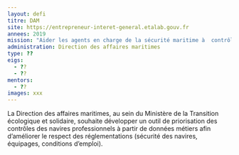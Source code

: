 ```yaml
---
layout: defi
titre: DAM
site: https://entrepreneur-interet-general.etalab.gouv.fr
annees: 2019
mission: "Aider les agents en charge de la sécurité maritime à  contrôler des navires professionnels en développant un outil de ciblage"
administration: Direction des affaires maritimes  
type: ??
eigs:
  - ??
  - ??
mentors: 
  - ??
images: xxx
---
```


La Direction des affaires maritimes, au sein du Ministère de la 
Transition écologique et solidaire, souhaite développer un outil 
de priorisation des contrôles des navires professionnels à partir
de données métiers afin d’améliorer le respect des réglementations
(sécurité des navires, équipages, conditions d’emploi).
